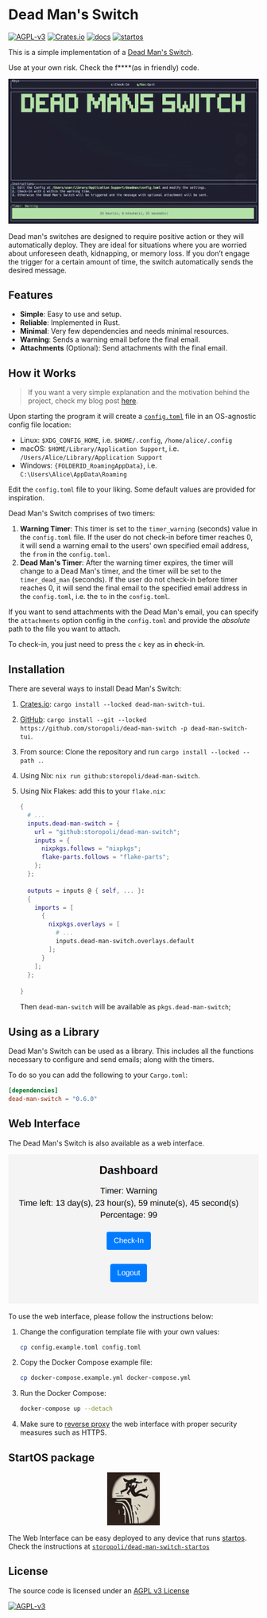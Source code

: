 # Dead Man's Switch

[![AGPL-v3](https://img.shields.io/badge/License-AGPL&nbsp;v3-lightgrey.svg)](https://opensource.org/license/agpl-v3/)
[![Crates.io](https://img.shields.io/crates/v/dead-man-switch)](https://crates.io/crates/dead-man-switch)
[![docs](https://img.shields.io/crates/v/dead-man-switch?color=yellow&label=docs)](https://docs.rs/dead-man-switch)
[![startos](https://img.shields.io/badge/startos-blue)](https://github.com/storopoli/dead-man-switch-startos)

This is a simple implementation of a
[Dead Man's Switch](https://en.wikipedia.org/wiki/Dead_man%27s_switch).

Use at your own risk.
Check the f****(as in friendly) code.

![screenshot](https://github.com/storopoli/dead-man-switch/raw/main/screenshot.png)

Dead man's switches are designed to require positive action
or they will automatically deploy.
They are ideal for situations where you are worried about unforeseen death,
kidnapping, or memory loss.
If you don’t engage the trigger for a certain amount of time,
the switch automatically sends the desired message.

## Features

- **Simple**: Easy to use and setup.
- **Reliable**: Implemented in Rust.
- **Minimal**: Very few dependencies and needs minimal resources.
- **Warning**: Sends a warning email before the final email.
- **Attachments** (Optional): Send attachments with the final email.

## How it Works

> If you want a very simple explanation and the motivation behind the project,
> check my blog post [here](https://storopoli.io/2024-03-23-dead-man-switch/).

Upon starting the program it will create a [`config.toml`](config.example.toml)
file in an OS-agnostic config file location:

- Linux: `$XDG_CONFIG_HOME`, i.e. `$HOME/.config`, `/home/alice/.config`
- macOS: `$HOME/Library/Application Support`, i.e. `/Users/Alice/Library/Application Support`
- Windows: `{FOLDERID_RoamingAppData}`, i.e. `C:\Users\Alice\AppData\Roaming`

Edit the `config.toml` file to your liking.
Some default values are provided for inspiration.

Dead Man's Switch comprises of two timers:

1. **Warning Timer**: This timer is set to the `timer_warning` (seconds) value
   in the `config.toml` file.
   If the user do not check-in before timer reaches 0,
   it will send a warning email to the users' own specified email address,
   the `from` in the `config.toml`.
1. **Dead Man's Timer**: After the warning timer expires, the timer will change
   to a Dead Man's timer, and the timer will be set to the `timer_dead_man` (seconds).
   If the user do not check-in before timer reaches 0,
   it will send the final email to the specified email address in the `config.toml`,
   i.e. the `to` in the `config.toml`.

If you want to send attachments with the Dead Man's email,
you can specify the `attachments` option config in the `config.toml`
and provide the _absolute_ path to the file you want to attach.

To check-in, you just need to press the `c` key as in **c**heck-in.

## Installation

There are several ways to install Dead Man's Switch:

1. [Crates.io](https://crates.io/crates/dead-man-switch): `cargo install --locked dead-man-switch-tui`.
1. [GitHub](https://github.com/storopoli/dead-man-switch): `cargo install --git --locked https://github.com/storopoli/dead-man-switch -p dead-man-switch-tui`.
1. From source: Clone the repository and run `cargo install --locked --path .`.
1. Using Nix: `nix run github:storopoli/dead-man-switch`.
1. Using Nix Flakes: add this to your `flake.nix`:

   ```nix
   {
     # ...
     inputs.dead-man-switch = {
       url = "github:storopoli/dead-man-switch";
       inputs = {
         nixpkgs.follows = "nixpkgs";
         flake-parts.follows = "flake-parts";
       };
     };

     outputs = inputs @ { self, ... }:
     {
       imports = [
         {
           nixpkgs.overlays = [
             # ...
             inputs.dead-man-switch.overlays.default
           ];
         }
       ];
     };

   }
   ```

   Then `dead-man-switch` will be available as `pkgs.dead-man-switch`;

## Using as a Library

Dead Man's Switch can be used as a library.
This includes all the functions necessary to configure and send emails;
along with the timers.

To do so you can add the following to your `Cargo.toml`:

```toml
[dependencies]
dead-man-switch = "0.6.0"
```

## Web Interface

The Dead Man's Switch is also available as a web interface.

![web interface](https://github.com/storopoli/dead-man-switch/raw/main/web-interface.png)

To use the web interface, please follow the instructions below:

1. Change the configuration template file with your own values:

   ```bash
   cp config.example.toml config.toml
   ```

1. Copy the Docker Compose example file:

   ```bash
   cp docker-compose.example.yml docker-compose.yml
   ```

1. Run the Docker Compose:

   ```bash
   docker-compose up --detach
   ```

1. Make sure to [reverse proxy](https://docs.nginx.com/nginx/admin-guide/web-server/reverse-proxy/)
   the web interface with proper security measures such as HTTPS.

## StartOS package

<p align="center">
  <img src="https://raw.githubusercontent.com/storopoli/dead-man-switch-startos/refs/heads/master/icon.png" alt="Project Logo" width="21%">
</p>

The Web Interface can be easy deployed to any device that runs [startos](https://start9.com/).
Check the instructions at [`storopoli/dead-man-switch-startos`](https://github.com/storopoli/dead-man-switch-startos)

## License

The source code is licensed under an
[AGPL v3 License](https://opensource.org/license/agpl-v3/)

[![AGPL-v3](https://upload.wikimedia.org/wikipedia/commons/thumb/0/06/AGPLv3_Logo.svg/320px-AGPLv3_Logo.svg.png)](https://opensource.org/license/agpl-v3/)
